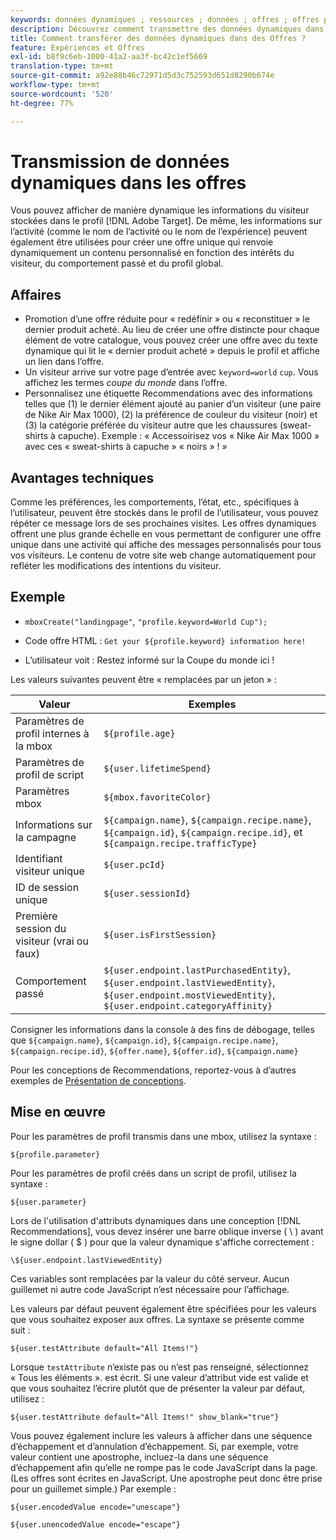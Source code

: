 ```yaml
---
keywords: données dynamiques ; ressources ; données ; offres ; offres personnalisées ; offres personnelles ; remplacer le jeton
description: Découvrez comment transmettre des données dynamiques dans des Offres  [!DNL Target] d'Adobe. Explorez les analyses de rentabilité qui montrent pourquoi vous pouvez utiliser des exemples d’offres dynamiques et de vues et des informations d’implémentation.
title: Comment transférer des données dynamiques dans des Offres ?
feature: Expériences et Offres
exl-id: b8f9c6eb-1000-41a2-aa3f-bc42c1ef5669
translation-type: tm+mt
source-git-commit: a92e88b46c72971d5d3c752593d651d8290b674e
workflow-type: tm+mt
source-wordcount: '520'
ht-degree: 77%

---
```


# Transmission de données dynamiques dans les offres

Vous pouvez afficher de manière dynamique les informations du visiteur stockées dans le profil [!DNL Adobe Target]. De même, les informations sur l’activité (comme le nom de l’activité ou le nom de l’expérience) peuvent également être utilisées pour créer une offre unique qui renvoie dynamiquement un contenu personnalisé en fonction des intérêts du visiteur, du comportement passé et du profil global.

## Affaires

* Promotion d’une offre réduite pour « redéfinir » ou « reconstituer » le dernier produit acheté. Au lieu de créer une offre distincte pour chaque élément de votre catalogue, vous pouvez créer une offre avec du texte dynamique qui lit le « dernier produit acheté » depuis le profil et affiche un lien dans l’offre.
* Un visiteur arrive sur votre page d’entrée avec `keyword=world` `cup`. Vous affichez les termes *coupe du monde* dans l’offre.
* Personnalisez une étiquette Recommendations avec des informations telles que (1) le dernier élément ajouté au panier d’un visiteur (une paire de Nike Air Max 1000), (2) la préférence de couleur du visiteur (noir) et (3) la catégorie préférée du visiteur autre que les chaussures (sweat-shirts à capuche). Exemple : « Accessoirisez vos « Nike Air Max 1000 » avec ces « sweat-shirts à capuche » « noirs » ! »

## Avantages techniques

Comme les préférences, les comportements, l’état, etc., spécifiques à l’utilisateur, peuvent être stockés dans le profil de l’utilisateur, vous pouvez répéter ce message lors de ses prochaines visites. Les offres dynamiques offrent une plus grande échelle en vous permettant de configurer une offre unique dans une activité qui affiche des messages personnalisés pour tous vos visiteurs. Le contenu de votre site web change automatiquement pour refléter les modifications des intentions du visiteur.

## Exemple

* `mboxCreate("landingpage"`, `"profile.keyword=World Cup");`

* Code offre HTML : `Get your ${profile.keyword} information here!`
* L’utilisateur voit : Restez informé sur la Coupe du monde ici !

Les valeurs suivantes peuvent être « remplacées par un jeton » :

| Valeur | Exemples |
|--- |--- |
| Paramètres de profil internes à la mbox | `${profile.age}` |
| Paramètres de profil de script | `${user.lifetimeSpend}` |
| Paramètres mbox | `${mbox.favoriteColor}` |
| Informations sur la campagne | `${campaign.name}`, `${campaign.recipe.name}`, `${campaign.id}`, `${campaign.recipe.id}`, et `${campaign.recipe.trafficType}` |
| Identifiant visiteur unique | `${user.pcId}` |
| ID de session unique | `${user.sessionId}` |
| Première session du visiteur (vrai ou faux) | `${user.isFirstSession}` |
| Comportement passé | `${user.endpoint.lastPurchasedEntity}`, `${user.endpoint.lastViewedEntity}`, `${user.endpoint.mostViewedEntity}`, `${user.endpoint.categoryAffinity}` |

Consigner les informations dans la console à des fins de débogage, telles que `${campaign.name}`, `${campaign.id}`, `${campaign.recipe.name}`, `${campaign.recipe.id}`, `${offer.name}`, `${offer.id}`, `${campaign.name}`

Pour les conceptions de Recommendations, reportez-vous à d’autres exemples de [Présentation de conceptions](/help/c-recommendations/c-design-overview/design-overview.md).

## Mise en œuvre

Pour les paramètres de profil transmis dans une mbox, utilisez la syntaxe :

`${profile.parameter}`

Pour les paramètres de profil créés dans un script de profil, utilisez la syntaxe :

`${user.parameter}`

Lors de l&#39;utilisation d&#39;attributs dynamiques dans une conception [!DNL Recommendations], vous devez insérer une barre oblique inverse ( \ ) avant le signe dollar ( $ ) pour que la valeur dynamique s&#39;affiche correctement :

`\${user.endpoint.lastViewedEntity}`

Ces variables sont remplacées par la valeur du côté serveur. Aucun guillemet ni autre code JavaScript n’est nécessaire pour l’affichage.

Les valeurs par défaut peuvent également être spécifiées pour les valeurs que vous souhaitez exposer aux offres. La syntaxe se présente comme suit :

`${user.testAttribute default="All Items!"}`

Lorsque `testAttribute` n’existe pas ou n’est pas renseigné, sélectionnez « Tous les éléments ». est écrit. Si une valeur d’attribut vide est valide et que vous souhaitez l’écrire plutôt que de présenter la valeur par défaut, utilisez :

`${user.testAttribute default="All Items!" show_blank="true"}`

Vous pouvez également inclure les valeurs à afficher dans une séquence d’échappement et d’annulation d’échappement. Si, par exemple, votre valeur contient une apostrophe, incluez-la dans une séquence d’échappement afin qu’elle ne rompe pas le code JavaScript dans la page. (Les offres sont écrites en JavaScript. Une apostrophe peut donc être prise pour un guillemet simple.) Par exemple :

`${user.encodedValue encode="unescape"}`

`${user.unencodedValue encode="escape"}`
